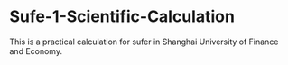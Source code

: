 # Sufe-1-Scientific-Calculation
This is a practical calculation for sufer in Shanghai University of Finance and Economy.
